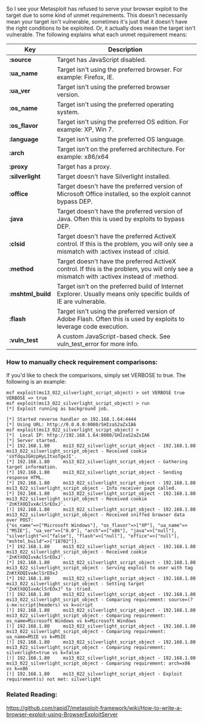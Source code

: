So  I see your Metasploit has refused to serve your browser exploit to the target due to some kind of unmet requirements. This doesn't necessarily mean your target isn't vulnerable, sometimes it's just that it doesn't have the right conditions to be exploited. Or, it actually does mean the target isn't vulnerable. The following explains what each unmet requirement means:

| Key | Description |
| --- | ----------- |
| **:source** | Target has JavaScript disabled. |
| **:ua_name** | Target isn't using the preferred browser. For example: Firefox, IE. |
| **:ua_ver** | Target isn't using the preferred browser version. |
| **:os_name** | Target isn't using the preferred operating system. |
| **:os_flavor** | Target isn't using the preferred OS edition. For example: XP, Win 7. |
| **:language** | Target isn't using the preferred OS language. |
| **:arch** | Target isn't on the preferred architecture. For example: x86/x64 |
| **:proxy** | Target has a proxy. |
| **:silverlight** | Target doesn't have Silverlight installed. |
| **:office** | Target doesn't have the preferred version of Microsoft Office installed, so the exploit cannot bypass DEP. |
| **:java** | Target doesn't have the preferred version of Java. Often this is used by exploits to bypass DEP. |
| **:clsid** | Target doesn't have the preferred ActiveX control. If this is the problem, you will only see a mismatch with :activex instead of :clsid. |
| **:method** | Target doesn't have the preferred ActiveX control. If this is the problem, you will only see a mismatch with :activex instead of :method. |
| **:mshtml_build** | Target isn't on the preferred build of Internet Explorer. Usually means only specific builds of IE are vulnerable. |
| **:flash** | Target isn't using the preferred version of Adobe Flash. Often this is used by exploits to leverage code execution. |
| **:vuln_test** | A custom JavaScript-based check. See vuln_test_error for more info. |


### How to manually check requirement comparisons:

If you'd like to check the comparisons, simply set VERBOSE to true. The following is an example:

```
msf exploit(ms13_022_silverlight_script_object) > set VERBOSE true
VERBOSE => true
msf exploit(ms13_022_silverlight_script_object) > run
[*] Exploit running as background job.

[*] Started reverse handler on 192.168.1.64:4444 
[*] Using URL: http://0.0.0.0:8080/SHIzaS2aZxIA6
msf exploit(ms13_022_silverlight_script_object) >
[*]  Local IP: http://192.168.1.64:8080/SHIzaS2aZxIA6
[*] Server started.
[*] 192.168.1.80     ms13_022_silverlight_script_object - 192.168.1.80     ms13_022_silverlight_script_object - Received cookie 'sVfdquJGHzpHyLItxoTgeJI'.
[*] 192.168.1.80     ms13_022_silverlight_script_object - Gathering target information.
[*] 192.168.1.80     ms13_022_silverlight_script_object - Sending response HTML.
[*] 192.168.1.80     ms13_022_silverlight_script_object - 192.168.1.80     ms13_022_silverlight_script_object - Info receiver page called.
[*] 192.168.1.80     ms13_022_silverlight_script_object - 192.168.1.80     ms13_022_silverlight_script_object - Received cookie 'ZnKtXOQIvxAclSrEOxJ'.
[!] 192.168.1.80     ms13_022_silverlight_script_object - 192.168.1.80     ms13_022_silverlight_script_object - Received sniffed browser data over POST: 
{"os_name"=>["Microsoft Windows"], "os_flavor"=>["XP"], "ua_name"=>["MSIE"], "ua_ver"=>["8.0"], "arch"=>["x86"], "java"=>["null"], "silverlight"=>["false"], "flash"=>["null"], "office"=>["null"], "mshtml_build"=>["18702"]}.
[*] 192.168.1.80     ms13_022_silverlight_script_object - 192.168.1.80     ms13_022_silverlight_script_object - Received cookie 'ZnKtXOQIvxAclSrEOxJ'.
[*] 192.168.1.80     ms13_022_silverlight_script_object - 192.168.1.80     ms13_022_silverlight_script_object - Serving exploit to user with tag ZnKtXOQIvxAclSrEOxJ
[*] 192.168.1.80     ms13_022_silverlight_script_object - 192.168.1.80     ms13_022_silverlight_script_object - Setting target "ZnKtXOQIvxAclSrEOxJ" to :tried.
[!] 192.168.1.80     ms13_022_silverlight_script_object - 192.168.1.80     ms13_022_silverlight_script_object - Comparing requirement: source=(?i-mx:script|headers) vs k=script
[!] 192.168.1.80     ms13_022_silverlight_script_object - 192.168.1.80     ms13_022_silverlight_script_object - Comparing requirement: os_name=Microsoft Windows vs k=Microsoft Windows
[!] 192.168.1.80     ms13_022_silverlight_script_object - 192.168.1.80     ms13_022_silverlight_script_object - Comparing requirement: ua_name=MSIE vs k=MSIE
[!] 192.168.1.80     ms13_022_silverlight_script_object - 192.168.1.80     ms13_022_silverlight_script_object - Comparing requirement: silverlight=true vs k=false
[!] 192.168.1.80     ms13_022_silverlight_script_object - 192.168.1.80     ms13_022_silverlight_script_object - Comparing requirement: arch=x86 vs k=x86
[!] 192.168.1.80     ms13_022_silverlight_script_object - Exploit requirement(s) not met: silverlight
```

### Related Reading:

https://github.com/rapid7/metasploit-framework/wiki/How-to-write-a-browser-exploit-using-BrowserExploitServer